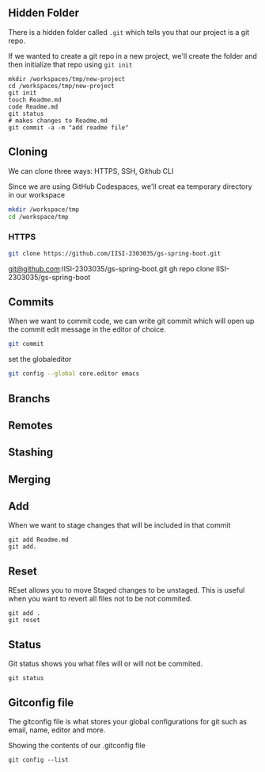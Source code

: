 ## Hidden Folder

There is a hidden folder called `.git` which tells you that our project is a git repo.

If we wanted to create a git repo in a new project, we'll create the folder and then initialize that repo using `git init`

```
mkdir /workspaces/tmp/new-project
cd /workspaces/tmp/new-project
git init
touch Readme.md
code Readme.md
git status
# makes changes to Readme.md
git commit -a -m "add readme file"
```

## Cloning

We can clone three ways: HTTPS, SSH, Github CLI

Since we are using GitHub Codespaces, we'll creat ea temporary directory in our workspace

```sh
mkdir /workspace/tmp
cd /workspace/tmp
```

### HTTPS

```sh
git clone https://github.com/IISI-2303035/gs-spring-boot.git
```
git@github.com:IISI-2303035/gs-spring-boot.git
gh repo clone IISI-2303035/gs-spring-boot


## Commits

When we want to commit code, we can write git commit which will open up the commit edit message in the editor of choice.

```sh
git commit
```

set the globaleditor
```sh
git config --global core.editor emacs
```

## Branchs

## Remotes

## Stashing

## Merging

## Add

When we want to stage changes that will be included in that commit


```
git add Readme.md
git add.
```

## Reset

REset allows you to move Staged changes to be unstaged. This is useful when you want to revert all files not to be not commited.

```
git add .
git reset
```

## Status

Git status shows you what files will or will not be commited.

```
git status
```

## Gitconfig file

The gitconfig file is what stores your global configurations for git such as email, name, editor and more.

Showing the contents of our .gitconfig file
```
git config --list
```